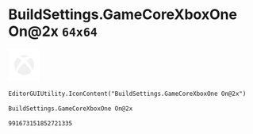 # BuildSettings.GameCoreXboxOne On@2x `64x64`
<img src="/img/BuildSettings.GameCoreXboxOne%20On@2x.png" width=64 height=64>

``` CSharp
EditorGUIUtility.IconContent("BuildSettings.GameCoreXboxOne On@2x")
```
```
BuildSettings.GameCoreXboxOne On@2x
```
```
991673151852721335
```
